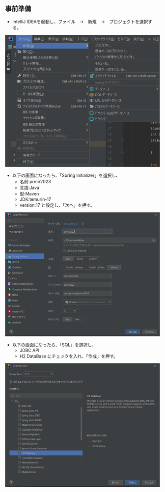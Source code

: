 ## 事前準備
- IntelliJ IDEAを起動し、ファイル　→　新規　→　プロジェクトを選択する。

![image](https://github.com/Shodaiki/2022prmna/blob/main/%E3%82%B9%E3%82%AF%E3%83%AA%E3%83%BC%E3%83%B3%E3%82%B7%E3%83%A7%E3%83%83%E3%83%88%202023-10-16%20131056.png)

- 以下の画面になったら、「Spring Initializer」を選択し、
    - 名前:prmn2023
    - 言語:Java
    - 型:Maven
    - JDK:temurin-17
    - version:17
と設定し、「次へ」を押す。

![image](https://github.com/Shodaiki/2022prmna/blob/main/%E3%82%B9%E3%82%AF%E3%83%AA%E3%83%BC%E3%83%B3%E3%82%B7%E3%83%A7%E3%83%83%E3%83%88%202023-10-16%20134331.png)

- 以下の画面になったら、「SQL」を選択し、
    - JDBC API
    - H2 DataBase
にチェックを入れ、「作成」を押す。

![image](https://github.com/Shodaiki/2022prmna/blob/main/%E3%82%B9%E3%82%AF%E3%83%AA%E3%83%BC%E3%83%B3%E3%82%B7%E3%83%A7%E3%83%83%E3%83%88%202023-10-16%20134825.png)
